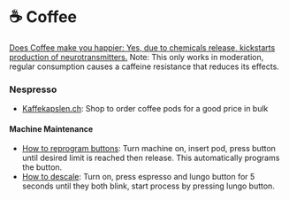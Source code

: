 # ☕ Coffee

[Does Coffee make you happier: Yes, due to chemicals release, kickstarts production of neurotransmitters.](https://thriveglobal.com/stories/why-does-coffee-make-us-feel-so-happy-3/) Note: This only works in moderation, regular consumption causes a caffeine resistance that reduces its effects.

### Nespresso

* [Kaffekapslen.ch](https://www.kaffekapslen.ch/): Shop to order coffee pods for a good price in bulk

#### Machine Maintenance

* [How to reprogram buttons](https://www.youtube.com/watch?v=3X4iGA9LuHc): Turn machine on, insert pod, press button until desired limit is reached then release. This automatically programs the button.
* [How to descale](https://www.youtube.com/watch?v=\_DD0DVWWT9k): Turn on, press espresso and lungo button for 5 seconds until they both blink, start process by pressing lungo button.
